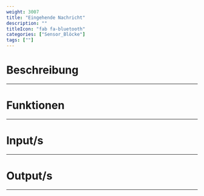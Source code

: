 ```yaml
---
weight: 3007
title: "Eingehende Nachricht"
description: ""
titleIcon: "fab fa-bluetooth"
categories: ["Sensor_Blöcke"]
tags: [""]
---
```



# Beschreibung
---

# Funktionen
---

# Input/s
---

# Output/s
---
